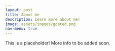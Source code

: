 ```yaml
---
layout: post
title: About me
description: Learn more about me!
image: assets/images/goated.png
nav-menu: true
---
```


This is a placeholder! More info to be added soon.
